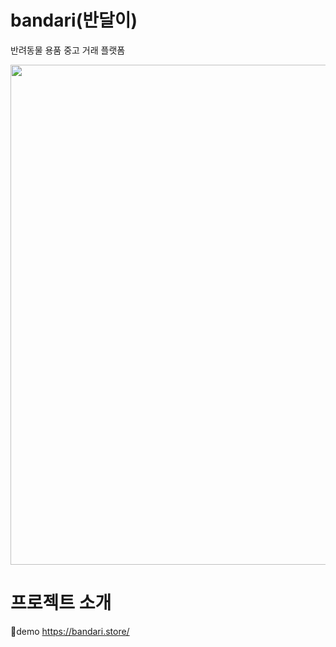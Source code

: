 # bandari(반달이)
반려동물 용품 중고 거래 플랫폼
<p align="center"><img src="https://user-images.githubusercontent.com/116782319/226551906-83f18a81-1479-4216-a392-4d926dfea8d6.jpg"  width="800" /></p>
                                                                                                                              


# 프로젝트 소개
🔗demo https://bandari.store/
